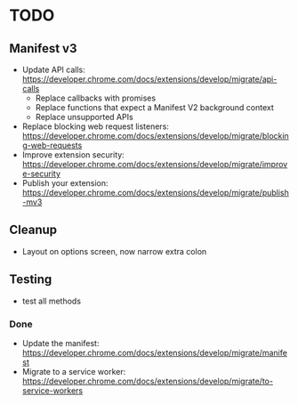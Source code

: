 # TODO

## Manifest v3

- Update API calls: https://developer.chrome.com/docs/extensions/develop/migrate/api-calls
  - Replace callbacks with promises
  - Replace functions that expect a Manifest V2 background context
  - Replace unsupported APIs
- Replace blocking web request listeners: https://developer.chrome.com/docs/extensions/develop/migrate/blocking-web-requests
- Improve extension security: https://developer.chrome.com/docs/extensions/develop/migrate/improve-security
- Publish your extension: https://developer.chrome.com/docs/extensions/develop/migrate/publish-mv3

## Cleanup

- Layout on options screen, now narrow extra colon

## Testing
- test all methods

### Done

- Update the manifest: https://developer.chrome.com/docs/extensions/develop/migrate/manifest
- Migrate to a service worker: https://developer.chrome.com/docs/extensions/develop/migrate/to-service-workers
